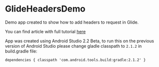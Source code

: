 # GlideHeadersDemo

Demo app created to show how to add headers to request in Glide. 

You can find article with full tutorial [here](https://medium.com/@Nekon/adding-headers-to-image-request-in-glide-dc9640ca9b12#.knhfrxvit)


App was created using Android Studio 2.2 Beta, to run this on the previous version of Android Studio please change gladle classpath to `2.1.2` in build.gradle file:

`dependencies {
  classpath 'com.android.tools.build:gradle:2.1.2'
}`
